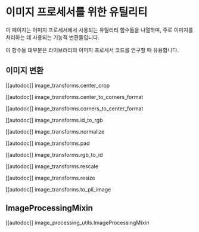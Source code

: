 <!--Copyright 2022 The HuggingFace Team. All rights reserved.

Licensed under the Apache License, Version 2.0 (the "License"); you may not use this file except in compliance with
the License. You may obtain a copy of the License at

http://www.apache.org/licenses/LICENSE-2.0

Unless required by applicable law or agreed to in writing, software distributed under the License is distributed on
an "AS IS" BASIS, WITHOUT WARRANTIES OR CONDITIONS OF ANY KIND, either express or implied. See the License for the
specific language governing permissions and limitations under the License.

⚠️ Note that this file is in Markdown but contain specific syntax for our doc-builder (similar to MDX) that may not be
rendered properly in your Markdown viewer.

-->

# 이미지 프로세서를 위한 유틸리티

이 페이지는 이미지 프로세서에서 사용되는 유틸리티 함수들을 나열하며, 주로 이미지를 처리하는 데 사용되는 기능적 변환들입니다.

이 함수들 대부분은 라이브러리의 이미지 프로세서 코드를 연구할 때 유용합니다.

## 이미지 변환

[[autodoc]] image_transforms.center_crop

[[autodoc]] image_transforms.center_to_corners_format

[[autodoc]] image_transforms.corners_to_center_format

[[autodoc]] image_transforms.id_to_rgb

[[autodoc]] image_transforms.normalize

[[autodoc]] image_transforms.pad

[[autodoc]] image_transforms.rgb_to_id

[[autodoc]] image_transforms.rescale

[[autodoc]] image_transforms.resize

[[autodoc]] image_transforms.to_pil_image

## ImageProcessingMixin

[[autodoc]] image_processing_utils.ImageProcessingMixin
